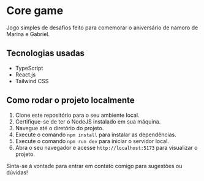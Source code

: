 # Core game

Jogo simples de desafios feito para comemorar o aniversário de namoro de Marina e Gabriel.

## Tecnologias usadas

- TypeScript
- React.js
- Tailwind CSS

## Como rodar o projeto localmente

1. Clone este repositório para o seu ambiente local.
2. Certifique-se de ter o NodeJS instalado em sua máquina.
3. Navegue até o diretório do projeto.
4. Execute o comando `npm install` para instalar as dependências.
5. Execute o comando `npm run dev` para iniciar o servidor local.
6. Abra o seu navegador e acesse `http://localhost:5173` para visualizar o projeto.

Sinta-se à vontade para entrar em contato comigo para sugestões ou dúvidas!
